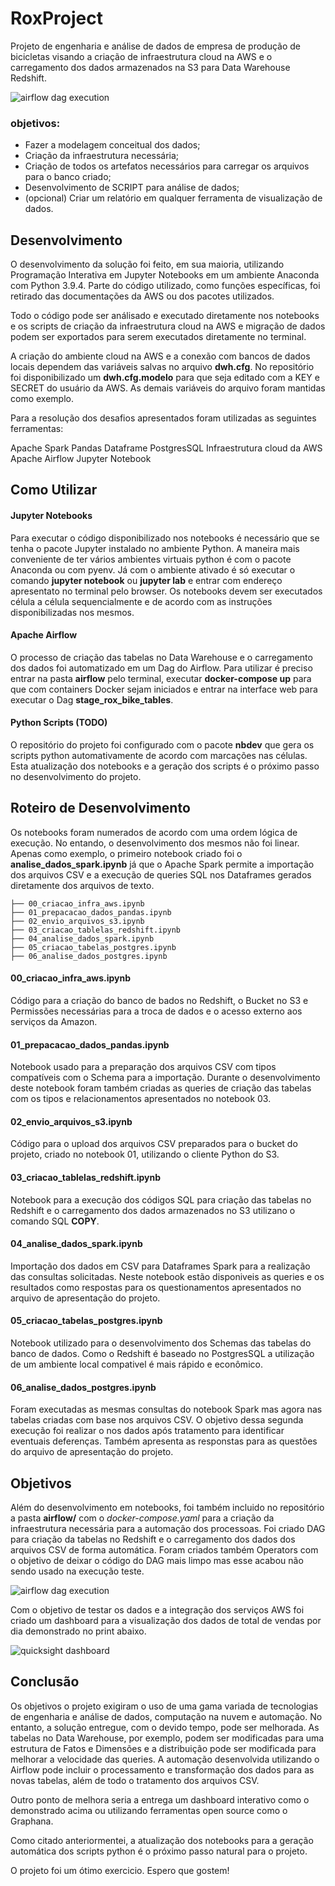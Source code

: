 # RoxProject

Projeto de engenharia e análise de dados de empresa de produção de bicicletas visando a criação de infraestrutura cloud na AWS e o carregamento dos dados armazenados na S3 para Data Warehouse Redshift. 

![airflow dag execution](https://github.com/elmarculino/roxproject/blob/master/images/airflow_stage_execution.png?raw=true)

### objetivos:

- Fazer a modelagem conceitual dos dados;
- Criação da infraestrutura necessária;
- Criação de todos os artefatos necessários para carregar os arquivos para o banco criado;
- Desenvolvimento de SCRIPT para análise de dados;
- (opcional) Criar um relatório em qualquer ferramenta de visualização de dados.

## Desenvolvimento

O desenvolvimento da solução foi feito, em sua maioria, utilizando Programação Interativa em Jupyter Notebooks em um ambiente Anaconda com Python 3.9.4. Parte do código utilizado, como funções específicas, foi retirado das documentações da AWS ou dos pacotes utilizados. 

Todo o código pode ser análisado e executado diretamente nos notebooks e os scripts de criação da infraestrutura cloud na AWS e migração de dados podem ser exportados para serem executados diretamente no terminal.

A criação do ambiente cloud na AWS e a conexão com bancos de dados locais dependem das variáveis salvas no arquivo __dwh.cfg__. No repositório foi disponibilizado um __dwh.cfg.modelo__ para que seja editado com a KEY e SECRET do usuário da AWS. As demais variáveis do arquivo foram mantidas como exemplo.

Para a resolução dos desafios apresentados foram utilizadas as seguintes ferramentas: 

Apache Spark
Pandas Dataframe
PostgresSQL
Infraestrutura cloud da AWS
Apache Airflow 
Jupyter Notebook

## Como Utilizar

#### Jupyter Notebooks

Para executar o código disponibilizado nos notebooks é necessário que se tenha o pacote Jupyter instalado no ambiente Python. A maneira mais conveniente de ter vários ambientes virtuais python é com o pacote Anaconda ou com pyenv. Já com o ambiente ativado é só executar o comando __jupyter notebook__ ou __jupyter lab__ e entrar com endereço apresentato no terminal pelo browser. Os notebooks devem ser executados célula a célula sequencialmente e de acordo com as instruções disponibilizadas nos mesmos. 

#### Apache Airflow

O processo de criação das tabelas no Data Warehouse e o carregamento dos dados foi automatizado em um Dag do Airflow. Para utilizar é preciso entrar na pasta __airflow__ pelo terminal, executar __docker-compose up__ para que com containers Docker sejam iniciados e entrar na interface web para executar o Dag __stage_rox_bike_tables__. 

#### Python Scripts (TODO)

O repositório do projeto foi configurado com o pacote __nbdev__ que gera os scripts python automativamente de acordo com marcações nas células. Esta atualização dos notebooks e a geração dos scripts é o próximo passo no desenvolvimento do projeto. 


## Roteiro de Desenvolvimento

Os notebooks foram numerados de acordo com uma ordem lógica de execução. No entando, o desenvolvimento dos mesmos não foi linear. Apenas como exemplo, o primeiro notebook criado foi o __analise_dados_spark.ipynb__ já que o Apache Spark permite a importação dos arquivos CSV e a execução de queries SQL nos Dataframes gerados diretamente dos arquivos de texto.

    ├── 00_criacao_infra_aws.ipynb
    ├── 01_prepacacao_dados_pandas.ipynb
    ├── 02_envio_arquivos_s3.ipynb
    ├── 03_criacao_tablelas_redshift.ipynb
    ├── 04_analise_dados_spark.ipynb
    ├── 05_criacao_tabelas_postgres.ipynb
    ├── 06_analise_dados_postgres.ipynb

#### 00_criacao_infra_aws.ipynb
    
Código para a criação do banco de bados no Redshift, o Bucket no S3 e Permissões necessárias para a troca de dados e o acesso externo aos serviços da Amazon.

#### 01_prepacacao_dados_pandas.ipynb

Notebook usado para a preparação dos arquivos CSV com tipos compatíveis com o Schema para a importação. Durante o desenvolvimento deste notebook foram também criadas as queries de criação das tabelas com os tipos e relacionamentos apresentados no notebook 03.

#### 02_envio_arquivos_s3.ipynb

Código para o upload dos arquivos CSV preparados para o bucket do projeto, criado no notebook 01, utilizando o cliente Python do S3. 

#### 03_criacao_tablelas_redshift.ipynb

Notebook para a execução dos códigos SQL para criação das tabelas no Redshift e o carregamento dos dados armazenados no S3 utilizano o comando SQL __COPY__.

#### 04_analise_dados_spark.ipynb

Importação dos dados em CSV para Dataframes Spark para a realização das consultas solicitadas. Neste notebook estão disponiveis as queries e os resultados como respostas para os questionamentos apresentados no arquivo de apresentação do projeto. 

#### 05_criacao_tabelas_postgres.ipynb

Notebook utilizado para o desenvolvimento dos Schemas das tabelas do banco de dados. Como o Redshift é baseado no PostgresSQL a utilização de um ambiente local compativel é mais rápido e econômico.

#### 06_analise_dados_postgres.ipynb

Foram executadas as mesmas consultas do notebook Spark mas agora nas tabelas criadas com base nos arquivos CSV. O objetivo dessa segunda execução foi realizar o nos dados após tratamento para identificar eventuais deferenças. Também apresenta as responstas para as questões do arquivo de apresentação do projeto.

## Objetivos

Além do desenvolvimento em notebooks, foi também incluido no repositório a pasta __airflow/__ com o _docker-compose.yaml_ para a criação da infraestrutura necessária para a automação dos processoas. Foi criado DAG para criação da tabelas no Redshift e o carregamento dos dados dos arquivos CSV de forma automática. Foram criados também Operators com o objetivo de deixar o código do DAG mais limpo mas esse acabou não sendo usado na execução teste.


![airflow dag execution](https://github.com/elmarculino/roxproject/blob/master/images/airflow_stage_execution.png?raw=true)

Com o objetivo de testar os dados e a integração dos serviços AWS foi 
criado um dashboard para a visualização dos dados de total de vendas por dia demonstrado no print abaixo.

![quicksight dashboard](https://github.com/elmarculino/roxproject/blob/master/images/dashboard_quicksight.png?raw=true)

## Conclusão

Os objetivos o projeto exigiram o uso de uma gama variada de tecnologias de engenharia e análise de dados, computação na nuvem e automação.  No entanto, a solução entregue, com o devido tempo, pode ser melhorada. As tabelas no Data Warehouse, por exemplo, podem ser modificadas para uma estrutura de Fatos e Dimensões e a distribuição pode ser modificada para melhorar a velocidade das queries. A automação desenvolvida utilizando o Airflow pode incluir o processamento e transformação dos dados para as novas tabelas, além de todo o tratamento dos arquivos CSV.

Outro ponto de melhora seria a entrega um dashboard interativo como o demonstrado acima ou utilizando ferramentas open source como o Graphana.

Como citado anteriormentei, a atualização dos notebooks para a geração automática dos scripts python é o próximo passo natural para o projeto.  

O projeto foi um ótimo exercicio. Espero que gostem!
